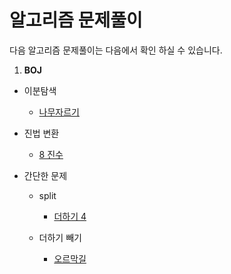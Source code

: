 # 알고리즘 문제풀이

다음 알고리즘 문제풀이는 다음에서 확인 하실 수 있습니다.

1. **BOJ**

- 이분탐색

   - [나무자르기](http://stompesi.tistory.com/entry/%EB%82%98%EB%AC%B4%EC%9E%90%EB%A5%B4%EA%B8%B0)

- 진법 변환

   - [8 진수](http://stompesi.tistory.com/entry/8%EC%A7%84%EC%88%98)

- 간단한 문제

   - split

     - [더하기 4](http://stompesi.tistory.com/entry/%E1%84%83%E1%85%A5%E1%84%92%E1%85%A1%E1%84%80%E1%85%B5-11024)
   - 더하기 빼기
     - [오르막길](http://stompesi.tistory.com/entry/%E1%84%8B%E1%85%A9%E1%84%85%E1%85%B3%E1%84%86%E1%85%A1%E1%86%A8%E1%84%80%E1%85%B5%E1%86%AF-2846)

